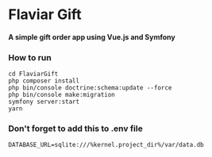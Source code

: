 # Flaviar Gift

#### A simple gift order app using Vue.js and Symfony

### How to run

```
cd FlaviarGift
php composer install
php bin/console doctrine:schema:update --force
php bin/console make:migration
symfony server:start
yarn
```

### Don't forget to add this to .env file
```
DATABASE_URL=sqlite:///%kernel.project_dir%/var/data.db
```